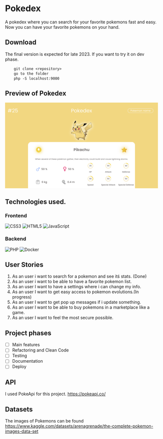 # Pokedex
A pokedex where you can search for your favorite pokemons fast and easy. Now you can have your favorite pokemons on your hand. 
## Download
The final version is expected for late 2023.
If you want to try it on dev phase.

```
    git clone <repository>
    go to the folder
    php -S localhost:9000
```


## Preview of Pokedex
![Alt text](Pokedex.png "a title")
## Technologies used.
  ### Frontend
  ![CSS3](https://img.shields.io/badge/css3-%231572B6.svg?style=for-the-badge&logo=css3&logoColor=white)
  ![HTML5](https://img.shields.io/badge/html5-%23E34F26.svg?style=for-the-badge&logo=html5&logoColor=white)
  ![JavaScript](https://img.shields.io/badge/javascript-%23323330.svg?style=for-the-badge&logo=javascript&logoColor=%23F7DF1E)
  ### Backend
   ![PHP](https://img.shields.io/badge/php-%23777BB4.svg?style=for-the-badge&logo=php&logoColor=white)
    ![Docker](https://img.shields.io/badge/docker-%230db7ed.svg?style=for-the-badge&logo=docker&logoColor=white)
## User Stories
  1. As an user i want to search for a pokemon and see itś stats. (Done)
  2. As an user i want to be able to have a favorite pokemon list.
  3. As an user I want to have a settings where i can change my info.
  4. As an user I want to get easy access to pokemon evolutions.(In progress)
  5. As an user I want to get pop up messages if i update something.
  6. As an user I want to be able to buy pokemons in a marketplace like a game.
  7. As an user I want to feel the most secure possible.
## Project phases
- [ ] Main features
- [ ] Refactoring and Clean Code
- [ ] Testing
- [ ] Documentation
- [ ] Deploy
## API
I used PokeApi for this project.
https://pokeapi.co/
## Datasets
The images of Pokemons can be found https://www.kaggle.com/datasets/arenagrenade/the-complete-pokemon-images-data-set
